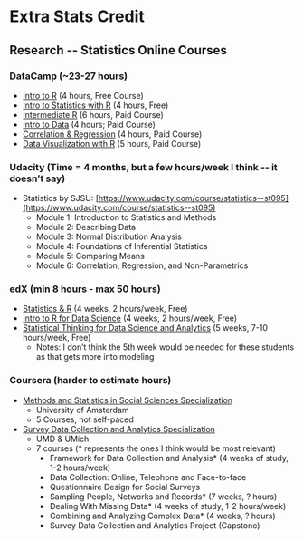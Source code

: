 # Extra Stats Credit



## Research -- Statistics Online Courses

### DataCamp (~23-27 hours)

- [Intro to R](https://www.datacamp.com/courses/free-introduction-to-r) (4 hours, Free Course)
- [Intro to Statistics with R](https://www.datacamp.com/courses/intro-to-statistics-with-r-introduction) (4 hours, Free)
- [Intermediate R](https://www.datacamp.com/courses/intermediate-r) (6 hours, Paid Course)
- [Intro to Data](https://www.datacamp.com/courses/introduction-to-data) (4 hours; Paid Course)
- [Correlation & Regression](https://www.datacamp.com/courses/correlation-and-regression) (4 hours, Paid Course)
- [Data Visualization with R](https://www.datacamp.com/courses/data-visualization-with-ggplot2-2) (5 hours, Paid Course)

### Udacity (Time = 4 months, but a few hours/week I think -- it doesn’t say)

- Statistics by SJSU: [https://www.udacity.com/course/statistics--st095](https://www.udacity.com/course/statistics--st095)
  - Module 1: Introduction to Statistics and Methods
  - Module 2: Describing Data
  - Module 3: Normal Distribution Analysis
  - Module 4: Foundations of Inferential Statistics
  - Module 5: Comparing Means
  - Module 6: Correlation, Regression, and Non-Parametrics

### edX (min 8 hours - max 50 hours)

- [Statistics & R](https://www.edx.org/course/statistics-r-harvardx-ph525-1x-0) (4 weeks, 2 hours/week, Free)
- [Intro to R for Data Science](https://www.edx.org/course/introduction-r-data-science-microsoft-dat204x-5) (4 weeks, 2 hours/week, Free)
- [Statistical Thinking for Data Science and Analytics](https://www.edx.org/course/statistical-thinking-data-science-columbiax-ds101x-1) (5 weeks, 7-10 hours/week, Free)
  - Notes: I don’t think the 5th week would be needed for these students as that gets more into modeling

### Coursera (harder to estimate hours)

- [Methods and Statistics in Social Sciences Specialization](https://www.coursera.org/specializations/social-science)
  - University of Amsterdam
  - 5 Courses, not self-paced
- [Survey Data Collection and Analytics Specialization](https://www.coursera.org/specializations/data-collection)
  - UMD & UMich
  - 7 courses (* represents the ones I think would be most relevant)
    - Framework for Data Collection and Analysis* (4 weeks of study, 1-2 hours/week)
    - Data Collection: Online, Telephone and Face-to-face
    - Questionnaire Design for Social Surveys
    - Sampling People, Networks and Records* (7 weeks, ? hours)
    - Dealing With Missing Data* (4 weeks of study, 1-2 hours/week)
    - Combining and Analyzing Complex Data* (4 weeks, ? hours)
    - Survey Data Collection and Analytics Project (Capstone)
